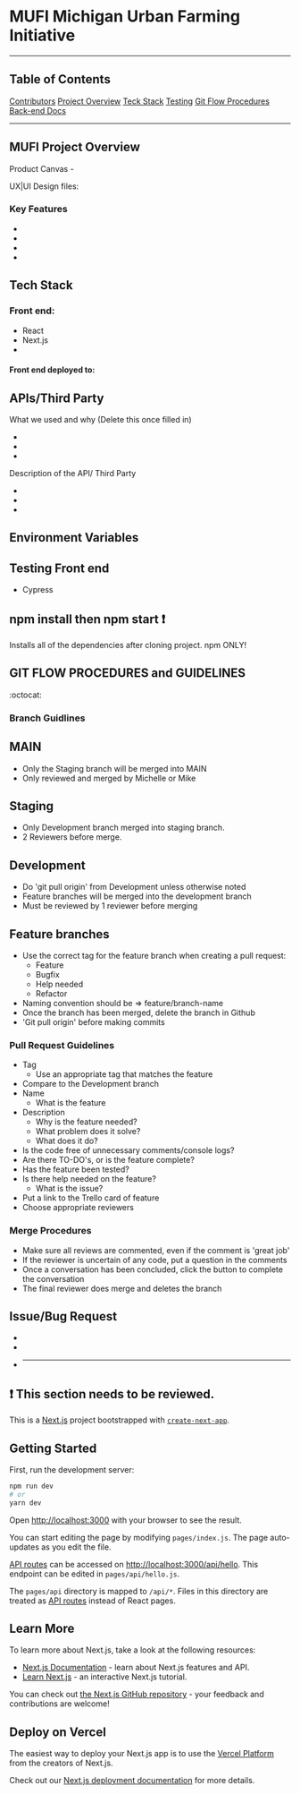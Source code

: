 # MUFI Michigan Urban Farming Initiative

---

## Table of Contents

[Contributors](https://github.com/Michigan-Urban-Farming-Initiative/MUFI#mufi-contributors)
[Project Overview](https://github.com/Michigan-Urban-Farming-Initiative/MUFI#save-this-job-project-overview)
[Teck Stack](https://github.com/Michigan-Urban-Farming-Initiative/MUFI#tech-stack)
[Testing](https://github.com/Michigan-Urban-Farming-Initiative/MUFI#testing-front-end)
[Git Flow Procedures](https://github.com/Michigan-Urban-Farming-Initiative/MUFI#gitflo-procedures-and-guidlines)
[Back-end Docs](https://github.com/Michigan-Urban-Farming-Initiative/MUFI/tree/main/mufi-be#readme)

---

## MUFI Project Overview

Product Canvas -

UX|UI Design files:

### Key Features

-
-
-
-

## Tech Stack

### Front end:

- React
- Next.js
-

#### Front end deployed to:

## APIs/Third Party

What we used and why (Delete this once filled in)

-
-
-

Description of the API/ Third Party

-
-
-

## Environment Variables

## Testing Front end

- Cypress

## npm install then npm start :exclamation:

Installs all of the dependencies after cloning project. npm ONLY!

## GIT FLOW PROCEDURES and GUIDELINES

:octocat:

### Branch Guidlines

## MAIN

- Only the Staging branch will be merged into MAIN
- Only reviewed and merged by Michelle or Mike

## Staging

- Only Development branch merged into staging branch.
- 2 Reviewers before merge.

## Development

- Do 'git pull origin' from Development unless otherwise noted
- Feature branches will be merged into the development branch
- Must be reviewed by 1 reviewer before merging

## Feature branches

- Use the correct tag for the feature branch when creating a pull request:
  - Feature
  - Bugfix
  - Help needed
  - Refactor
- Naming convention should be ⇒ feature/branch-name
- Once the branch has been merged, delete the branch in Github
- 'Git pull origin' before making commits

### Pull Request Guidelines

- Tag
  - Use an appropriate tag that matches the feature
- Compare to the Development branch
- Name
  - What is the feature
- Description
  - Why is the feature needed?
  - What problem does it solve?
  - What does it do?
- Is the code free of unnecessary comments/console logs?
- Are there TO-DO's, or is the feature complete?
- Has the feature been tested?
- Is there help needed on the feature?
  - What is the issue?
- Put a link to the Trello card of feature
- Choose appropriate reviewers

### Merge Procedures

- Make sure all reviews are commented, even if the comment is 'great job'
- If the reviewer is uncertain of any code, put a question in the comments
- Once a conversation has been concluded, click the button to complete the conversation
- The final reviewer does merge and deletes the branch

## Issue/Bug Request

-
-
- ***

## :exclamation: This section needs to be reviewed.

This is a [Next.js](https://nextjs.org/) project bootstrapped with [`create-next-app`](https://github.com/vercel/next.js/tree/canary/packages/create-next-app).

## Getting Started

First, run the development server:

```bash
npm run dev
# or
yarn dev
```

Open [http://localhost:3000](http://localhost:3000) with your browser to see the result.

You can start editing the page by modifying `pages/index.js`. The page auto-updates as you edit the file.

[API routes](https://nextjs.org/docs/api-routes/introduction) can be accessed on [http://localhost:3000/api/hello](http://localhost:3000/api/hello). This endpoint can be edited in `pages/api/hello.js`.

The `pages/api` directory is mapped to `/api/*`. Files in this directory are treated as [API routes](https://nextjs.org/docs/api-routes/introduction) instead of React pages.

## Learn More

To learn more about Next.js, take a look at the following resources:

- [Next.js Documentation](https://nextjs.org/docs) - learn about Next.js features and API.
- [Learn Next.js](https://nextjs.org/learn) - an interactive Next.js tutorial.

You can check out [the Next.js GitHub repository](https://github.com/vercel/next.js/) - your feedback and contributions are welcome!

## Deploy on Vercel

The easiest way to deploy your Next.js app is to use the [Vercel Platform](https://vercel.com/new?utm_medium=default-template&filter=next.js&utm_source=create-next-app&utm_campaign=create-next-app-readme) from the creators of Next.js.

Check out our [Next.js deployment documentation](https://nextjs.org/docs/deployment) for more details.
